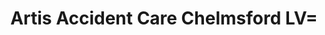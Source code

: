 ---
title: "Artis Accident Care Chelmsford LV="
url: /chelmsford/artis-accident-care-chelmsford-lv/
shop: Autowerkstatt
---
